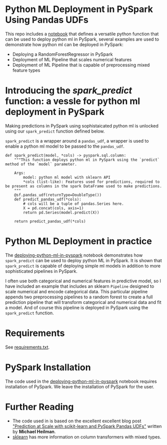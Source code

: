 # Python ML Deployment in PySpark Using Pandas UDFs
This repo includes a [notebook](deploying-python-ml-in-pyspark.ipynb) that defines a versatile python function that can be used to deploy python ml in PySpark, several examples are used to demonstrate how python ml can be deployed in PySpark:

- Deploying a RandomForestRegressor in PySpark
- Deployment of ML Pipeline that scales numerical features
- Deployment of ML Pipeline that is capable of preprocessing mixed feature types

# Introducing the *spark_predict* function: a vessle for python ml deployment in PySpark

Making predictions in PySpark using sophistaicated python ml is unlocked using our `spark_predict` function defined below.

`spark_predict` is a wrapper around a `pandas_udf`, a wrapper is used to enable a python ml model to be passed to the `pandas_udf`.

    def spark_predict(model, *cols) -> pyspark.sql.column:
        """This function deploys python ml in PySpark using the `predict` method of the `model` parameter.
    
        Args:
            model: python ml model with sklearn API
            *cols (list-like): Features used for predictions, required to be present as columns in the spark DataFrame used to make predictions.
        """
        @sf.pandas_udf(returnType=DoubleType())
        def predict_pandas_udf(*cols):
            # cols will be a tuple of pandas.Series here.
            X = pd.concat(cols, axis=1)
            return pd.Series(model.predict(X))
    
        return predict_pandas_udf(*cols)


# Python ML Deployment in practice
The [deploying-python-ml-in-pyspark](deploying-python-ml-in-pyspark.ipynb) notebook demonstrates how `spark_predict` can be used to deploy python ML in PySpark. It is shown that `spark_predict` is capable of deploying simple ml models in addition to more sophisticated pipelines in PySpark.

I often use both categorical and numerical features in predictive model, so I have included an example that includes an sklearn `Pipeline` designed to scale numerical and encode categorical data. This particular pipeline appends two preprocessing pipelines to a random forest to create a full prediction pipeline that will transform categorical and numerical data and fit a model. And of course this pipeline is deployed in PySpark using the `spark_predict` function.

# Requirements
See [requirements.txt](requirements.txt).

# PySpark Installation
The code used in the [deploying-python-ml-in-pyspark](deploying-python-ml-in-pyspark.ipynb) notebook requires installation of PySpark. We leave the installation of PySpark for the user.

# Further Reading
 - The code used in is based on the excellent excellent blog post ["Prediction at Scale with scikit-learn and PySpark Pandas UDFs"](https://medium.com/civis-analytics/prediction-at-scale-with-scikit-learn-and-pyspark-pandas-udfs-51d5ebfb2cd8) written by **Michael Heilman**.
- [sklearn](https://scikit-learn.org/stable/auto_examples/compose/plot_column_transformer_mixed_types.html) has more information on column transformers with mixed types.